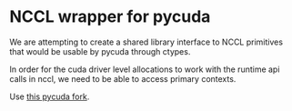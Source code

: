 # NCCL wrapper for pycuda
We are attempting to create a shared library interface to NCCL primitives that would be usable by pycuda through ctypes.

In order for the cuda driver level allocations to work with the runtime api calls in nccl, we need to be able to access primary contexts.

Use [this pycuda fork](https://github.com/apark263/pycuda).

